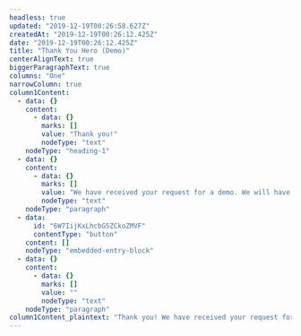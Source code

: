 ```yaml
---
headless: true
updated: "2019-12-19T00:26:58.627Z"
createdAt: "2019-12-19T00:26:12.425Z"
date: "2019-12-19T00:26:12.425Z"
title: "Thank You Hero (Demo)"
centerAlignText: true
biggerParagraphText: true
columns: "One"
narrowColumn: true
column1Content:
  - data: {}
    content:
      - data: {}
        marks: []
        value: "Thank you!"
        nodeType: "text"
    nodeType: "heading-1"
  - data: {}
    content:
      - data: {}
        marks: []
        value: "We have received your request for a demo. We will have a representative contact you shortly."
        nodeType: "text"
    nodeType: "paragraph"
  - data:
      id: "6W7IijKxLhcbG5ZCkoZMVF"
      contentType: "button"
    content: []
    nodeType: "embedded-entry-block"
  - data: {}
    content:
      - data: {}
        marks: []
        value: ""
        nodeType: "text"
    nodeType: "paragraph"
column1Content_plaintext: "Thank you! We have received your request for a demo. We will have a representative contact you shortly. "
---
```

